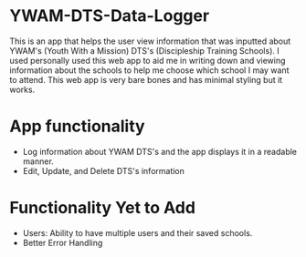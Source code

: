 # YWAM-DTS-Data-Logger
This is an app that helps the user view information that was inputted about YWAM's (Youth With a Mission) DTS's (Discipleship Training Schools). I used personally used this web app to aid me in writing down and viewing information about the schools to help me choose which school I may want to attend. This web app is very bare bones and has minimal styling but it works.  

<h1>App functionality</h1>
<ul>
  <li>Log information about YWAM DTS's and the app displays it in a readable manner.</li>
  <li>Edit, Update, and Delete DTS's information</li>
</ul>

<h1>Functionality Yet to Add</h1>
<ul>
  <li>Users: Ability to have multiple users and their saved schools.</li>
  <li>Better Error Handling</li>
</ul>
